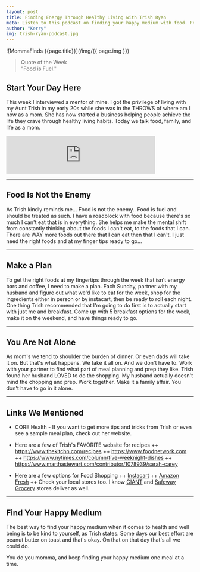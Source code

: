 ```yaml
---
layout: post
title: Finding Energy Through Healthy Living with Trish Ryan
meta: Listen to this podcast on finding your happy medium with food. Food is fuel and eating better can give us more energy, which as mom's, energy is currency.
author: "Kerry"
img: trish-ryan-podcast.jpg
---
```


![MommaFinds {{page.title}}](/img/{{ page.img }})

> Quote of the Week <br> "Food is Fuel."


## Start Your Day Here

This week I interviewed a mentor of mine. I got the privilege of living with my Aunt Trish in my early 20s while she was in the THROWS of where am I now as a mom. She has now started a business helping people achieve the life they crave through healthy living habits. Today we talk food, family, and life as a mom.

<iframe src="https://anchor.fm/mommafinds/embed/episodes/Live-the-Life-You-Crave-e5d3gk" height="102px" width="400px" frameborder="0" scrolling="no"></iframe>

---

## Food Is Not the Enemy

As Trish kindly reminds me... Food is not the enemy.. Food is fuel and should be treated as such. I have a roadblock with food because there's so much I can't eat that is in everything. She helps me make the mental shift from constantly thinking about the foods I can't eat, to the foods that I can. There are WAY more foods out there that I can eat then that I can't. I just need the right foods and at my finger tips ready to go...

---

## Make a Plan

To get the right foods at my fingertips through the week that isn't energy bars and coffee, I need to make a plan. Each Sunday, partner with my husband and figure out what we'd like to eat for the week, shop for the ingredients either in person or by instacart, then be ready to roll each night. One thing Trish recommended that I'm going to do first is to actually start with just me and breakfast. Come up with 5 breakfast options for the week, make it on the weekend, and have things ready to go.

---

## You Are Not Alone

As mom's we tend to shoulder the burden of dinner. Or even dads will take it on. But that's what happens. We take it all on. And we don't have to. Work with your partner to find what part of meal planning and prep they like. Trish found her husband LOVED to do the shopping. My husband actually doesn't mind the chopping and prep. Work together. Make it a family affair. You don't have to go in it alone.

---

## Links We Mentioned

+ CORE Health - If you want to get more tips and tricks from Trish or even see a sample meal plan, check out her website.
+ Here are a few of Trish's FAVORITE website for recipes
++ https://www.thekitchn.com/recipes
++ https://www.foodnetwork.com
++ https://www.nytimes.com/column/five-weeknight-dishes
++ https://www.marthastewart.com/contributor/1078939/sarah-carey

+ Here are a few options for Food Shopping
++ [Instacart](https://www.instacart.com/)
++ [Amazon Fresh](https://amzn.to/2NhGEYn)
++ Check your local stores too. I know [GIANT](https://www.peapod.com/) and [Safeway Grocery](https://www.safeway.com/home.html) stores deliver as well.

---

## Find Your Happy Medium

The best way to find your happy medium when it comes to health and well being is to be kind to yourself, as Trish states. Some days our best effort are peanut butter on toast and that's okay. On that on that day that's all we could do.

You do you momma, and keep finding your happy medium one meal at a time.
